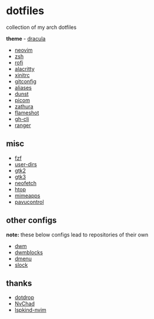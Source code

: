 # dotfiles

collection of my arch dotfiles

**theme** - [dracula](https://draculatheme.com)

* [neovim](nvim)
* [zsh](zsh)
* [rofi](rofi)
* [alacritty](alacritty/alacritty.yml)
* [xinitrc](x11/xinitrc)
* [gitconfig](gitconfig)
* [aliases](zsh/.aliases)
* [dunst](dunst/dunstrc)
* [picom](picom.conf)
* [zathura](zathura/zathurarc)
* [flameshot](flameshot)
* [gh-cli](gh)
* [ranger](ranger)

## misc

* [fzf](fzf)
* [user-dirs](user-dirs.dirs)
* [gtk2](gtk2/gtkfilechooser.ini)
* [gtk3](gtk3/settings.ini)
* [neofetch](neofetch/config.conf)
* [htop](htop/htoprc)
* [mimeapps](mimeapps.list)
* [pavucontrol](pavucontrol.ini)

## other configs

**note:** these below configs lead to repositories of their own

* [dwm](https://github.com/lordlabuckdas/dwm)
* [dwmblocks](https://github.com/lordlabuckdas/dwmblocks)
* [dmenu](https://github.com/lordlabuckdas/dmenu)
* [slock](https://github.com/lordlabuckdas/slock)

## thanks

- [dotdrop](https://github.com/deadc0de6/dotdrop)
- [NvChad](https://github.com/NvChad/NvChad)
- [lspkind-nvim](https://github.com/onsails/lspkind-nvim)
